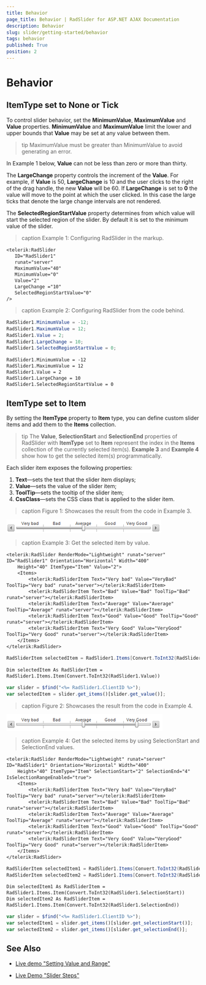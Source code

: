 ```yaml
---
title: Behavior
page_title: Behavior | RadSlider for ASP.NET AJAX Documentation
description: Behavior
slug: slider/getting-started/behavior
tags: behavior
published: True
position: 2
---
```


# Behavior

## ItemType set to None or Tick

To control slider behavior, set the **MinimumValue**, **MaximumValue** and **Value** properties. **MinimumValue** and **MaximumValue** limit the lower and upper bounds that **Value** may be set at any value between them.

>tip MaximumValue must be greater than MinimumValue to avoid generating an error.

In Example 1 below, **Value** can not be less than zero or more than thirty.

The **LargeChange** property controls the increment of the **Value**. For example, if **Value** is 50, **LargeChange** is 10 and the user clicks to the right of the drag handle, the new **Value** will be 60. If **LargeChange** is set to **0** the value will move to the point at which the user clicked. In this case the large ticks that denote the large change intervals are not rendered.

The **SelectedRegionStartValue** property determines from which value will start the selected region of the slider. By default it is set to the minimum value of the slider.

>caption Example 1: Configuring RadSlider in the markup.

````ASP.NET 
<telerik:RadSlider
   ID="RadSlider1"
   runat="server"
   MaximumValue="40"
   MinimumValue="0"
   Value="2"
   LargeChange ="10"
   SelectedRegionStartValue="0"
/>		
````

>caption Example 2: Configuring RadSlider from the code behind.

````C#
RadSlider1.MinimumValue = -12;
RadSlider1.MaximumValue = 12;
RadSlider1.Value = 2;
RadSlider1.LargeChange = 10;
RadSlider1.SelectedRegionStartValue = 0;
````
````VB
RadSlider1.MinimumValue = -12
RadSlider1.MaximumValue = 12
RadSlider1.Value = 2
RadSlider1.LargeChange = 10
RadSlider1.SelectedRegionStartValue = 0
````

## ItemType set to Item

By setting the **ItemType** property to **Item** type, you can define custom slider items and add them to the **Items** collection.

>tip The **Value**, **SelectionStart** and **SelectionEnd** properties of RadSlider with **ItemType** set to **Item** represent the index in the **Items** collection of the currently selected item(s). **Example 3** and **Example 4** show how to get the selected item(s) programmatically.

Each slider item exposes the following properties:

1. **Text**—sets the text that the slider item displays;
1. **Value**—sets the value of the slider item;
1. **ToolTip**—sets the tooltip of the slider item;
1. **CssClass**—sets the CSS class that is applied to the slider item.

>caption Figure 1: Showcases the result from the code in Example 3.

![](images/slider-itemtype-item.png)

>caption Example 3: Get the selected item by value.

````ASP.NET
<telerik:RadSlider RenderMode="Lightweight" runat="server" ID="RadSlider1" Orientation="Horizontal" Width="400"
    Height="40" ItemType="Item" Value="2">
    <Items>
        <telerik:RadSliderItem Text="Very bad" Value="VeryBad" ToolTip="Very bad" runat="server"></telerik:RadSliderItem>
        <telerik:RadSliderItem Text="Bad" Value="Bad" ToolTip="Bad" runat="server"></telerik:RadSliderItem>
        <telerik:RadSliderItem Text="Average" Value="Average" ToolTip="Average" runat="server"></telerik:RadSliderItem>
        <telerik:RadSliderItem Text="Good" Value="Good" ToolTip="Good" runat="server"></telerik:RadSliderItem>
        <telerik:RadSliderItem Text="Very Good" Value="VeryGood" ToolTip="Very Good" runat="server"></telerik:RadSliderItem>
    </Items>
</telerik:RadSlider>
````

````C#
RadSliderItem selectedItem = RadSlider1.Items[Convert.ToInt32(RadSlider1.Value)];
````
````VB
Dim selectedItem As RadSliderItem = RadSlider1.Items.Item(Convert.ToInt32(RadSlider1.Value))
````
````JavaScript
var slider = $find("<%= RadSlider1.ClientID %>");
var selectedItem = slider.get_items()[slider.get_value()];
````

>caption Figure 2: Showcases the result from the code in Example 4.

![](images/slider-range-itemtype-item.png)

>caption Example 4: Get the selected items by using SelectionStart and SelectionEnd values.

````ASP.NET
<telerik:RadSlider RenderMode="Lightweight" runat="server" ID="RadSlider1" Orientation="Horizontal" Width="400"
    Height="40" ItemType="Item" SelectionStart="2" SelectionEnd="4" IsSelectionRangeEnabled="true">
    <Items>
        <telerik:RadSliderItem Text="Very bad" Value="VeryBad" ToolTip="Very bad" runat="server"></telerik:RadSliderItem>
        <telerik:RadSliderItem Text="Bad" Value="Bad" ToolTip="Bad" runat="server"></telerik:RadSliderItem>
        <telerik:RadSliderItem Text="Average" Value="Average" ToolTip="Average" runat="server"></telerik:RadSliderItem>
        <telerik:RadSliderItem Text="Good" Value="Good" ToolTip="Good" runat="server"></telerik:RadSliderItem>
        <telerik:RadSliderItem Text="Very Good" Value="VeryGood" ToolTip="Very Good" runat="server"></telerik:RadSliderItem>
    </Items>
</telerik:RadSlider>
````

````C#
RadSliderItem selectedItem1 = RadSlider1.Items[Convert.ToInt32(RadSlider1.SelectionStart)];
RadSliderItem selectedItem2 = RadSlider1.Items[Convert.ToInt32(RadSlider1.SelectionEnd)];
````
````VB
Dim selectedItem1 As RadSliderItem = RadSlider1.Items.Item(Convert.ToInt32(RadSlider1.SelectionStart))
Dim selectedItem2 As RadSliderItem = RadSlider1.Items.Item(Convert.ToInt32(RadSlider1.SelectionEnd))
````
````JavaScript
var slider = $find("<%= RadSlider1.ClientID %>");
var selectedItem1 = slider.get_items()[slider.get_selectionStart()];
var selectedItem2 = slider.get_items()[slider.get_selectionEnd()];
````

## See Also

 * [Live demo "Setting Value and Range"](http://demos.telerik.com/aspnet-ajax/Slider/Examples/ValueAndRange/DefaultCS.aspx)

 * [Live Demo "Slider Steps"](http://demos.telerik.com/aspnet-ajax/slider/examples/slidersteps/defaultcs.aspx)
